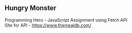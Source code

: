 ## Hungry Monster
Programming Hero - JavaScript Assignment using Fetch API <br/>
Site for API - https://www.themealdb.com/
